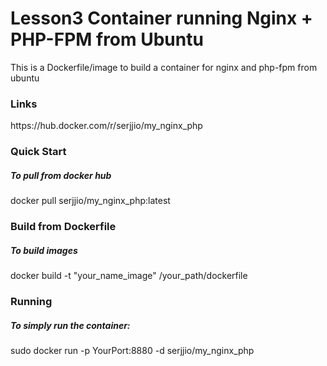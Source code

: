 # Lesson3 Container running Nginx + PHP-FPM from Ubuntu

This is a Dockerfile/image to build a container for nginx and php-fpm from ubuntu

<h3>Links</h3>
   https://hub.docker.com/r/serjjio/my_nginx_php
   
<h3>Quick Start</h3>
  <h5>To pull from docker hub</h5>
        docker pull serjjio/my_nginx_php:latest
        
<h3>Build from Dockerfile</h3>
  <h5>To build images</h5>
        docker build -t "your_name_image" /your_path/dockerfile
        

<h3>Running</h3>
  <h5>To simply run the container:</h5>
        sudo docker run -p YourPort:8880 -d serjjio/my_nginx_php
    
